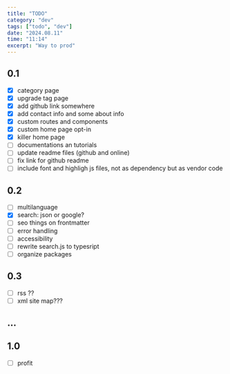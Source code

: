 ```yaml
---
title: "TODO"
category: "dev"
tags: ["todo", "dev"]
date: "2024.08.11"
time: "11:14"
excerpt: "Way to prod"
---
```


## 0.1

- [x] category page
- [x] upgrade tag page
- [x] add github link somewhere
- [x] add contact info and some about info
- [x] custom routes and components
- [x] custom home page opt-in
- [x] killer home page
- [ ] documentations an tutorials
- [ ] update readme files (github and online)
- [ ] fix link for github readme
- [ ] include font and highligh js files, not as dependency but as vendor code

## 0.2

- [ ] multilanguage
- [x] search: json or google?
- [ ] seo things on frontmatter
- [ ] error handling
- [ ] accessibility
- [ ] rewrite search.js to typesript
- [ ] organize packages

## 0.3

- [ ] rss ??
- [ ] xml site map???

## ...

## 1.0

- [ ] profit
